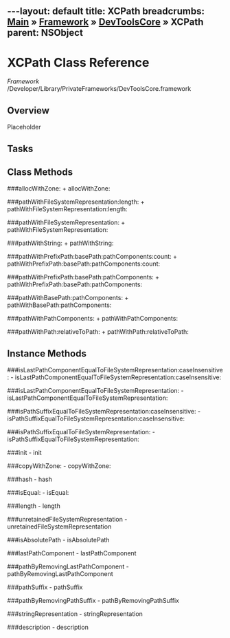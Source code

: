 ---layout: default
title: XCPath
breadcrumbs: <a href="/index.html">Main</a> &raquo; <a href="/Frameworks.html">Framework</a> &raquo; <a href="/Frameworks/DevToolsCore.html">DevToolsCore</a> &raquo; XCPath
parent: NSObject 
---
# XCPath Class Reference

*Framework* /Developer/Library/PrivateFrameworks/DevToolsCore.framework

## Overview

Placeholder

## Tasks

## Class Methods

<a name="+allocWithZone:"></a>
###allocWithZone:
    + allocWithZone:

<a name="+pathWithFileSystemRepresentation:length:"></a>
###pathWithFileSystemRepresentation:length:
    + pathWithFileSystemRepresentation:length:

<a name="+pathWithFileSystemRepresentation:"></a>
###pathWithFileSystemRepresentation:
    + pathWithFileSystemRepresentation:

<a name="+pathWithString:"></a>
###pathWithString:
    + pathWithString:

<a name="+pathWithPrefixPath:basePath:pathComponents:count:"></a>
###pathWithPrefixPath:basePath:pathComponents:count:
    + pathWithPrefixPath:basePath:pathComponents:count:

<a name="+pathWithPrefixPath:basePath:pathComponents:"></a>
###pathWithPrefixPath:basePath:pathComponents:
    + pathWithPrefixPath:basePath:pathComponents:

<a name="+pathWithBasePath:pathComponents:"></a>
###pathWithBasePath:pathComponents:
    + pathWithBasePath:pathComponents:

<a name="+pathWithPathComponents:"></a>
###pathWithPathComponents:
    + pathWithPathComponents:

<a name="+pathWithPath:relativeToPath:"></a>
###pathWithPath:relativeToPath:
    + pathWithPath:relativeToPath:

## Instance Methods

<a name="-isLastPathComponentEqualToFileSystemRepresentation:caseInsensitive:"></a>
###isLastPathComponentEqualToFileSystemRepresentation:caseInsensitive:
    - isLastPathComponentEqualToFileSystemRepresentation:caseInsensitive:

<a name="-isLastPathComponentEqualToFileSystemRepresentation:"></a>
###isLastPathComponentEqualToFileSystemRepresentation:
    - isLastPathComponentEqualToFileSystemRepresentation:

<a name="-isPathSuffixEqualToFileSystemRepresentation:caseInsensitive:"></a>
###isPathSuffixEqualToFileSystemRepresentation:caseInsensitive:
    - isPathSuffixEqualToFileSystemRepresentation:caseInsensitive:

<a name="-isPathSuffixEqualToFileSystemRepresentation:"></a>
###isPathSuffixEqualToFileSystemRepresentation:
    - isPathSuffixEqualToFileSystemRepresentation:

<a name="-init"></a>
###init
    - init

<a name="-copyWithZone:"></a>
###copyWithZone:
    - copyWithZone:

<a name="-hash"></a>
###hash
    - hash

<a name="-isEqual:"></a>
###isEqual:
    - isEqual:

<a name="-length"></a>
###length
    - length

<a name="-unretainedFileSystemRepresentation"></a>
###unretainedFileSystemRepresentation
    - unretainedFileSystemRepresentation

<a name="-isAbsolutePath"></a>
###isAbsolutePath
    - isAbsolutePath

<a name="-lastPathComponent"></a>
###lastPathComponent
    - lastPathComponent

<a name="-pathByRemovingLastPathComponent"></a>
###pathByRemovingLastPathComponent
    - pathByRemovingLastPathComponent

<a name="-pathSuffix"></a>
###pathSuffix
    - pathSuffix

<a name="-pathByRemovingPathSuffix"></a>
###pathByRemovingPathSuffix
    - pathByRemovingPathSuffix

<a name="-stringRepresentation"></a>
###stringRepresentation
    - stringRepresentation

<a name="-description"></a>
###description
    - description


